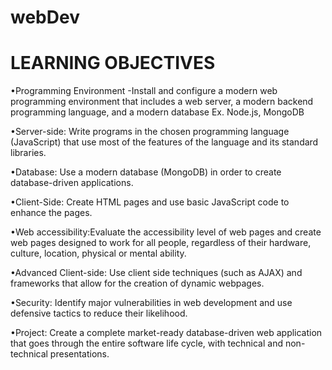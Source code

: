 # webDev

# LEARNING OBJECTIVES

•Programming Environment -Install and configure a modern web programming environment that includes a web server, a modern backend programming language, and a modern database Ex. Node.js, MongoDB

•Server-side: Write programs in the chosen programming language (JavaScript) that use most of the features of the language and its standard libraries.

•Database: Use a modern database (MongoDB) in order to create database-driven applications.

•Client-Side: Create HTML pages and use basic JavaScript code to enhance the pages.

•Web accessibility:Evaluate the accessibility level of web pages and create web pages designed to work for all people, regardless of their hardware, culture, location, physical or mental ability.

•Advanced Client-side: Use client side techniques (such as AJAX) and frameworks that allow for the creation of dynamic webpages.

•Security: Identify major vulnerabilities in web development and use defensive tactics to reduce their likelihood.

•Project: Create a complete market-ready database-driven web application that goes through the entire software life cycle, with technical and non-technical presentations.
